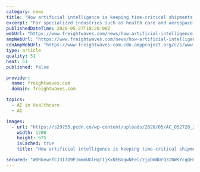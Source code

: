 ```yaml
---
category: news
title: "How artificial intelligence is keeping time-critical shipments on track during pandemic"
excerpt: "For specialized industries such as health care and aerospace, the stakes of supply chain interruptions and service failures have never been higher."
publishedDateTime: 2020-05-27T18:26:00Z
webUrl: "https://www.freightwaves.com/news/how-artificial-intelligence-is-keeping-time-critical-shipments-on-track-during-pandemic"
ampWebUrl: "https://www.freightwaves.com/news/how-artificial-intelligence-is-keeping-time-critical-shipments-on-track-during-pandemic/amp"
cdnAmpWebUrl: "https://www-freightwaves-com.cdn.ampproject.org/c/s/www.freightwaves.com/news/how-artificial-intelligence-is-keeping-time-critical-shipments-on-track-during-pandemic/amp"
type: article
quality: 51
heat: 51
published: false

provider:
  name: freightwaves.com
  domain: freightwaves.com

topics:
  - AI in Healthcare
  - AI

images:
  - url: "https://s29755.pcdn.co/wp-content/uploads/2020/05/AC_052720_2-1.jpg"
    width: 1200
    height: 675
    isCached: true
    title: "How artificial intelligence is keeping time-critical shipments on track during pandemic"

secured: "W0RkewrfCJ3I7D9PJmmmUGlHqTIjKxKEBVqwNFel/zjpOmNUrQ3INWKYcqQHmDCAjiuOMtk79KQMg4seHFGFTanDmuQZWhokda9pHUT4Tm8sSpPaEP5pvcRgCvnNcM1XuGwLd/tYwHy74R1qLDiSVwee21dRlEYVLeSPek9MLrky0zec7xqHG+efgZhWnCTkEMIuHtdlL2I4JKhzTQiLy+geJCfOGzBs8qT+EFwBymIXvXlcmN7bbt5H9eXr+AdXl/lCRixcDZcLwXBDjukqiixD00Fph6e8HekJrLrOmteMH46TnB73v0UZhokxtaWQ56etyYUCezgLbkxr7GvhQghOA39yrvSD+t1ZewqAI/JoS+50ItbDTC0xqHBysYcr0+klJOicbJsetvySgTzoixDd669okLmS7aIsUw+DLwEdFBsA1RePgKVOIbzIk1lp0a5b67WSw4DEZkNLff6zcTGWae/Z/GbC1403eUGwHtg=;x6JjK0psSre1Bq6iUXfstg=="
---
```


